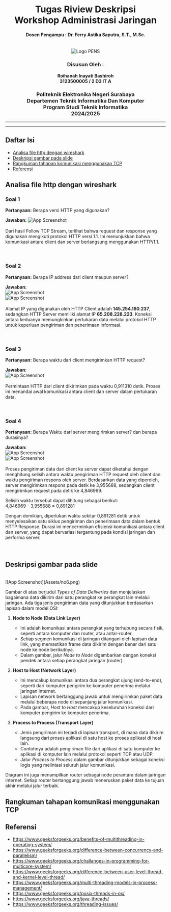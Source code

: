 <div align="center">
    <h1 style="text-align: center;font-weight: bold">Tugas Riview Deskripsi<br>Workshop Administrasi Jaringan</h1>
    <h4 style="text-align: center;">Dosen Pengampu : Dr. Ferry Astika Saputra, S.T., M.Sc.</h4>
</div>
<br />
<div align="center">
    <img src="Assets/Logo_PENS.png" alt="Logo PENS">
    <h3 style="text-align: center;">Disusun Oleh : </h3>
    <p style="text-align: center;">
        <strong>Roihanah Inayati Bashiroh</strong><br>
        <strong>3123500005 / 2 D3 IT A</strong><br>
    </p>

<h3>Politeknik Elektronika Negeri Surabaya<br>Departemen Teknik
Informatika Dan Komputer<br>Program Studi Teknik Informatika<br>2024/2025</h3>
    <hr>
    <hr>
</div>


## Daftar Isi
- [Analisa file http dengan wireshark](#analisa-file-http-dengan-wireshark)
- [Deskripsi gambar pada slide](#deskripsi-gambar-pada-slide)
- [Rangkuman tahapan komunikasi menggunakan TCP](#rangkuman-tahapan-komunikasi-menggunakan-tcp)
- [Referensi](#referensi)

## Analisa file http dengan wireshark

### Soal 1

**Pertanyaan:**
Berapa versi HTTP yang digunakan?

**Jawaban:**
![App Screenshot](Assets/no1.png)<br><br>
Dari hasil Follow TCP Stream, terlihat bahwa request dan response yang digunakan mengikuti protokol HTTP versi 1.1. Ini menunjukkan bahwa komunikasi antara client dan server berlangsung menggunakan HTTP/1.1.
<br>
<br>
<br>
### Soal 2

**Pertanyaan:**
Berapa IP address dari client maupun server?

**Jawaban:**<br>
![App Screenshot](Assets/no2.png)<br>
![App Screenshot](Assets/no22.png)<br><br>
Alamat IP yang digunakan oleh HTTP Client adalah **145.254.160.237**, sedangkan HTTP Server memiliki alamat IP **65.208.228.223**. Koneksi antara keduanya memungkinkan pertukaran data melalui protokol HTTP untuk keperluan pengiriman dan penerimaan informasi.
<br>
<br>
<br>
### Soal 3

**Pertanyaan:**
Berapa waktu dari client mengirimkan HTTP request?

**Jawaban:**<br>
![App Screenshot](Assets/no3.png)<br><br>
Permintaan HTTP dari client dikirimkan pada waktu 0,911310 detik. Proses ini menandai awal komunikasi antara client dan server dalam pertukaran data.
<br>
<br>
<br>
### Soal 4

**Pertanyaan:**
Berapa Waktu dari server mengirimkan server? dan berapa durasinya?

**Jawaban:**<br>
![App Screenshot](Assets/no4.png)<br>
![App Screenshot](Assets/no5.png)<br><br>
Proses pengiriman data dari client ke server dapat diketahui dengan menghitung selisih antara waktu pengiriman HTTP request oleh client dan waktu pengiriman respons oleh server. Berdasarkan data yang diperoleh, server mengirimkan respons pada detik ke 3,955688, sedangkan client mengirimkan request pada detik ke 4,846969. 

Selisih waktu tersebut dapat dihitung sebagai berikut:  
4,846969 - 3,955688 = 0,891281  

Dengan demikian, diperlukan waktu sekitar 0,891281 detik untuk menyelesaikan satu siklus pengiriman dan penerimaan data dalam bentuk HTTP Response. Durasi ini mencerminkan efisiensi komunikasi antara client dan server, yang dapat bervariasi tergantung pada kondisi jaringan dan performa server.
<br>
<br>
<br>
## Deskripsi gambar pada slide 
<br>
![App Screenshot](Assets/no6.png)<br>

Gambar di atas berjudul *Types of Data Deliveries* dan menjelaskan bagaimana data dikirim dari satu perangkat ke perangkat lain melalui jaringan. Ada tiga jenis pengiriman data yang ditunjukkan berdasarkan lapisan dalam model OSI:

1. **Node to Node (Data Link Layer)**  
   - Ini adalah komunikasi antara perangkat yang terhubung secara fisik, seperti antara komputer dan router, atau antar-router.  
   - Setiap segmen komunikasi di jaringan ditangani oleh lapisan data link, yang memastikan frame data dikirim dengan benar dari satu node ke node berikutnya.  
   - Dalam gambar, jalur *Node to Node* digambarkan dengan koneksi pendek antara setiap perangkat jaringan (router).

2. **Host to Host (Network Layer)**  
   - Ini mencakup komunikasi antara dua perangkat ujung (end-to-end), seperti dari komputer pengirim ke komputer penerima melalui jaringan internet.  
   - Lapisan network bertanggung jawab untuk mengirimkan paket data melalui beberapa node di sepanjang jalur komunikasi.  
   - Pada gambar, *Host to Host* mencakup keseluruhan koneksi dari komputer pengirim ke komputer penerima.

3. **Process to Process (Transport Layer)**  
   - Jenis pengiriman ini terjadi di lapisan transport, di mana data dikirim langsung dari proses aplikasi di satu host ke proses aplikasi di host lain.  
   - Contohnya adalah pengiriman file dari aplikasi di satu komputer ke aplikasi di komputer lain melalui protokol seperti TCP atau UDP.  
   - Jalur *Process to Process* dalam gambar ditunjukkan sebagai koneksi logis yang melintasi seluruh jalur komunikasi.

Diagram ini juga menampilkan router sebagai node perantara dalam jaringan internet. Setiap router bertanggung jawab meneruskan paket data ke tujuan akhir melalui jalur terbaik.


## Rangkuman tahapan komunikasi menggunakan TCP


## Referensi

- https://www.geeksforgeeks.org/benefits-of-multithreading-in-operating-system/
- https://www.geeksforgeeks.org/difference-between-concurrency-and-parallelism/
- https://www.geeksforgeeks.org/challanges-in-programming-for-multicore-system/
- https://www.geeksforgeeks.org/difference-between-user-level-thread-and-kernel-level-thread/
- https://www.geeksforgeeks.org/multi-threading-models-in-process-management/
- https://www.geeksforgeeks.org/posix-threads-in-os/
- https://www.geeksforgeeks.org/java-threads/
- https://www.geeksforgeeks.org/threading-issues/
